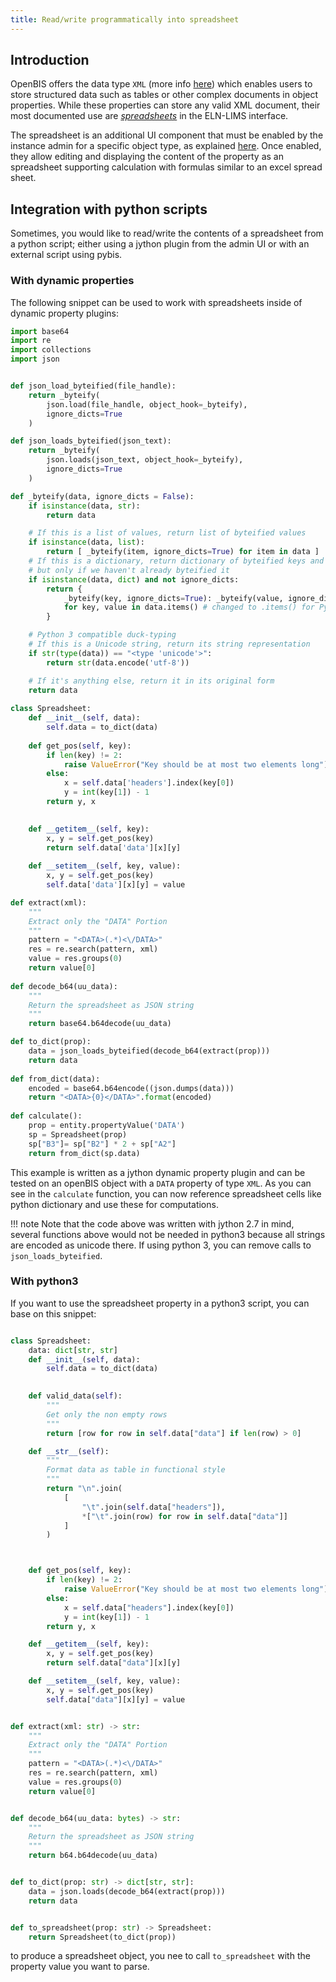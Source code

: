 ```yaml
---
title: Read/write programmatically into spreadsheet
---
```


## Introduction

OpenBIS offers the data type `XML` (more info [here](https://unlimited.ethz.ch/display/openBISDoc2010/XML+Properties)) which enables users to store structured data such as tables or other complex documents in object properties.
While these properties can store any valid XML document, their most documented use are [*spreadsheets*](https://openbis.readthedocs.io/en/latest/user-documentation/general-users/additional-functionalities.html#spreadsheet) in the ELN-LIMS interface.

The spreadsheet is an  additional UI component that must be enabled by the instance admin for a specific object type, as explained [here](https://openbis.readthedocs.io/en/latest/user-documentation/general-admin-users/admins-documentation/new-entity-type-registration.html#enable-rich-text-editor-or-spreadsheet-widgets). Once enabled, they allow editing and displaying the content of the property as an spreadsheet supporting calculation with formulas similar to an excel spread sheet.

## Integration with python scripts

Sometimes, you would like to read/write the contents of a spreadsheet from a python script; either using a jython plugin from the admin UI or with an external script using pybis.


### With dynamic properties

The following snippet can be used to work with spreadsheets inside of dynamic property plugins:

```python
import base64
import re
import collections
import json


def json_load_byteified(file_handle):
    return _byteify(
        json.load(file_handle, object_hook=_byteify),
        ignore_dicts=True
    )

def json_loads_byteified(json_text):
    return _byteify(
        json.loads(json_text, object_hook=_byteify),
        ignore_dicts=True
    )

def _byteify(data, ignore_dicts = False):
    if isinstance(data, str):
        return data

    # If this is a list of values, return list of byteified values
    if isinstance(data, list):
        return [ _byteify(item, ignore_dicts=True) for item in data ]
    # If this is a dictionary, return dictionary of byteified keys and values
    # but only if we haven't already byteified it
    if isinstance(data, dict) and not ignore_dicts:
        return {
            _byteify(key, ignore_dicts=True): _byteify(value, ignore_dicts=True)
            for key, value in data.items() # changed to .items() for Python 2.7/3
        }

    # Python 3 compatible duck-typing
    # If this is a Unicode string, return its string representation
    if str(type(data)) == "<type 'unicode'>":
        return str(data.encode('utf-8'))

    # If it's anything else, return it in its original form
    return data
    
class Spreadsheet:
    def __init__(self, data):
        self.data = to_dict(data)
    
    def get_pos(self, key):
        if len(key) != 2:
            raise ValueError("Key should be at most two elements long")
        else:
            x = self.data['headers'].index(key[0]) 
            y = int(key[1]) - 1
        return y, x

    
    def __getitem__(self, key):
        x, y = self.get_pos(key)
        return self.data['data'][x][y]
        
    def __setitem__(self, key, value):
        x, y = self.get_pos(key)
        self.data['data'][x][y] = value

def extract(xml):
    """
    Extract only the "DATA" Portion 
    """
    pattern = "<DATA>(.*)<\/DATA>"
    res = re.search(pattern, xml)
    value = res.groups(0)
    return value[0]
    
def decode_b64(uu_data):
    """
    Return the spreadsheet as JSON string
    """
    return base64.b64decode(uu_data)

def to_dict(prop):
    data = json_loads_byteified(decode_b64(extract(prop)))
    return data
    
def from_dict(data):
    encoded = base64.b64encode((json.dumps(data)))
    return "<DATA>{0}</DATA>".format(encoded)
    
def calculate():
    prop = entity.propertyValue('DATA')
    sp = Spreadsheet(prop)
    sp["B3"]= sp["B2"] * 2 + sp["A2"]
    return from_dict(sp.data)
```

This example is written as a jython dynamic property plugin and can be tested on an openBIS object with a `DATA` property of type `XML`.
As you can see in the `calculate` function, you can now reference spreadsheet cells like python dictionary and use these for computations.

!!! note
    Note that the code above was written with jython 2.7 in mind, several functions above would not be needed in python3 because all strings are encoded as unicode there. If using python 3, you can remove calls to `json_loads_byteified`.


### With python3

If you want to use the spreadsheet property in a python3 script, you can base on this snippet:

```python

class Spreadsheet:
    data: dict[str, str]
    def __init__(self, data):
        self.data = to_dict(data)

    
    def valid_data(self):
        """
        Get only the non empty rows
        """
        return [row for row in self.data["data"] if len(row) > 0]

    def __str__(self):
        """
        Format data as table in functional style
        """
        return "\n".join(
            [
                "\t".join(self.data["headers"]),
                *["\t".join(row) for row in self.data["data"]]
            ]
        )



    def get_pos(self, key):
        if len(key) != 2:
            raise ValueError("Key should be at most two elements long")
        else:
            x = self.data["headers"].index(key[0])
            y = int(key[1]) - 1
        return y, x

    def __getitem__(self, key):
        x, y = self.get_pos(key)
        return self.data["data"][x][y]

    def __setitem__(self, key, value):
        x, y = self.get_pos(key)
        self.data["data"][x][y] = value


def extract(xml: str) -> str:
    """
    Extract only the "DATA" Portion
    """
    pattern = "<DATA>(.*)<\/DATA>"
    res = re.search(pattern, xml)
    value = res.groups(0)
    return value[0]


def decode_b64(uu_data: bytes) -> str:
    """
    Return the spreadsheet as JSON string
    """
    return b64.b64decode(uu_data)


def to_dict(prop: str) -> dict[str, str]: 
    data = json.loads(decode_b64(extract(prop)))
    return data


def to_spreadsheet(prop: str) -> Spreadsheet: 
    return Spreadsheet(to_dict(prop))

```

to produce a spreadsheet object, you nee to call `to_spreadsheet` with the property value you want to parse.